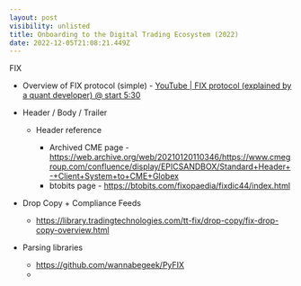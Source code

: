 ```yaml
---
layout: post
visibility: unlisted
title: Onboarding to the Digital Trading Ecosystem (2022)
date: 2022-12-05T21:08:21.449Z
---
```

FIX

* Overview of FIX protocol (simple) - [YouTube | FIX protocol (explained by a quant developer) @ start 5:30](https://www.youtube.com/watch?v=uZ8UEVhtPAo&t=330s)
* Header / Body / Trailer

  * Header reference

    * Archived CME page - https://web.archive.org/web/20210120110346/https://www.cmegroup.com/confluence/display/EPICSANDBOX/Standard+Header+-+Client+System+to+CME+Globex
    * btobits page - https://btobits.com/fixopaedia/fixdic44/index.html
* Drop Copy + Compliance Feeds

  * https://library.tradingtechnologies.com/tt-fix/drop-copy/fix-drop-copy-overview.html
* Parsing libraries

  * https://github.com/wannabegeek/PyFIX
  *
